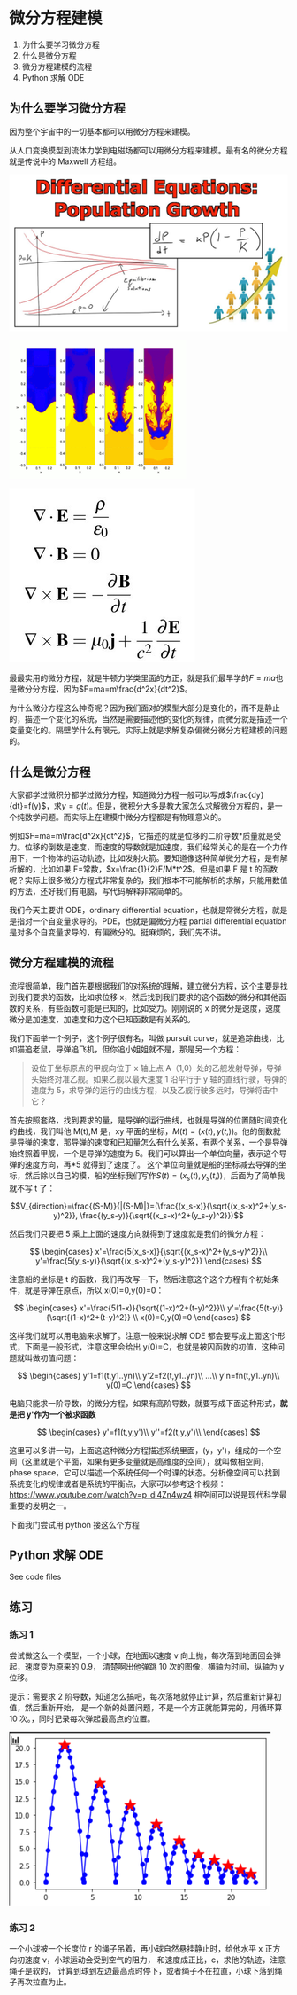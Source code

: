 # 微分方程建模

1. 为什么要学习微分方程
1. 什么是微分方程
1. 微分方程建模的流程
1. Python 求解 ODE

## 为什么要学习微分方程

因为整个宇宙中的一切基本都可以用微分方程来建模。

从人口变换模型到流体力学到电磁场都可以用微分方程来建模。最有名的微分方程就是传说中的 Maxwell 方程组。

![](2021-04-04-14-39-59.png)

![](2021-04-04-14-38-14.png)

![](2021-04-04-14-39-07.png)

最最实用的微分方程，就是牛顿力学类里面的方正，就是我们最早学的$F=ma$也是微分分方程，因为$F=ma=m\frac{d^2x}{dt^2}$。

为什么微分方程这么神奇呢？因为我们面对的模型大部分是变化的，而不是静止的，描述一个变化的系统，当然是需要描述他的变化的规律，而微分就是描述一个变量变化的。隔壁学什么有限元，实际上就是求解复杂偏微分微分方程建模的问题的。

## 什么是微分方程

大家都学过微积分都学过微分方程，知道微分方程一般可以写成$\frac{dy}{dt}=f(y)$，求$y=g(t)$。但是，微积分大多是教大家怎么求解微分方程的，是一个纯数学问题。而实际上在建模中微分方程都是有物理意义的。

例如$F=ma=m\frac{d^2x}{dt^2}$，它描述的就是位移的二阶导数*质量就是受力。位移的倒数是速度，而速度的导数就是加速度，我们经常关心的是在一个力作用下，一个物体的运动轨迹，比如发射火箭。要知道像这种简单微分方程，是有解析解的，比如如果 F=常数，$x=\frac{1}{2}F/M*t^2$。但是如果 F 是 t 的函数呢？实际上很多微分方程式非常复杂的，我们根本不可能解析的求解，只能用数值的方法，还好我们有电脑，写代码解释非常简单的。

我们今天主要讲 ODE，ordinary differential equation，也就是常微分方程，就是是指对一个自变量求导的。PDE，也就是偏微分方程 partial differential equation 是对多个自变量求导的，有偏微分的。挺麻烦的，我们先不讲。

## 微分方程建模的流程

流程很简单，我门首先要根据我们的对系统的理解，建立微分方程，这个主要是找到我们要求的函数，比如求位移 x，然后找到我们要求的这个函数的微分和其他函数的关系，有些函数可能是已知的，比如受力。刚刚说的 x 的微分是速度，速度微分是加速度，加速度和力这个已知函数是有关系的。

我们下面举一个例子，这个例子很有名，叫做 pursuit curve，就是追踪曲线，比如猫追老鼠，导弹追飞机，但你追小姐姐就不是，那是另一个方程：

> 设位于坐标原点的甲舰向位于 x 轴上点 A（1,0）处的乙舰发射导弹，导弹头始终对准乙舰。如果乙舰以最大速度 1 沿平行于 y 轴的直线行驶，导弹的速度为 5，求导弹的运行的曲线方程，以及乙舰行驶多远时，导弹将击中它？

首先按照套路，找到要求的量，是导弹的运行曲线，也就是导弹的位置随时间变化的曲线，我们叫他 M(t),M 是，xy 平面的坐标，$M(t)=(x(t),y(t,))$。他的倒数就是导弹的速度，那导弹的速度和已知量怎么有什么关系，有两个关系，一个是导弹始终照着甲舰，一个是导弹的速度为 5。我们可以算出一个单位向量，表示这个导弹的速度方向，再\*5 就得到了速度了。
这个单位向量就是船的坐标减去导弹的坐标，然后除以自己的模，船的坐标我们写作$S(t)=(x_s(t),y_s(t,))$，后面为了简单我就不写 t 了：

$$V_{direction}=\frac{(S-M)}{|(S-M)|}=(\frac{(x_s-x)}{\sqrt{(x_s-x)^2+(y_s-y)^2}},
\frac{(y_s-y)}{\sqrt{(x_s-x)^2+(y_s-y)^2}})$$

然后我们只要把 5 乘上上面的速度方向就得到了速度就是我们的微分方程：

$$
\begin{cases}
x'=\frac{5(x_s-x)}{\sqrt{(x_s-x)^2+(y_s-y)^2}}\\
y'=\frac{5(y_s-y)}{\sqrt{(x_s-x)^2+(y_s-y)^2}}
\end{cases}
$$

注意船的坐标是 t 的函数，我们再改写一下，然后注意这个这个方程有个初始条件，就是导弹在原点，所以 x(0)=0,y(0)=0：

$$
\begin{cases}
x'=\frac{5(1-x)}{\sqrt{(1-x)^2+(t-y)^2}}\\
y'=\frac{5(t-y)}{\sqrt{(1-x)^2+(t-y)^2}}  \\
x(0)=0,y(0)=0
\end{cases}
$$

这样我们就可以用电脑来求解了。注意一般来说求解 ODE 都会要写成上面这个形式，下面是一般形式，注意这里会给出 y(0)=C，也就是被囚函数的初值，这种问题就叫做初值问题：

$$
\begin{cases}
y'1=f1(t,y1..yn)\\
y'2=f2(t,y1..yn)\\
...\\
y'n=fn(t,y1..yn)\\
y(0)=C
\end{cases}
$$

电脑只能求一阶导数，的微分方程，如果有高阶导数，就要写成下面这种形式，**就是把 y'作为一个被求函数**

$$
\begin{cases}
y'=f1(t,y,y')\\
y''=f2(t,y,y')\\
\end{cases}
$$

这里可以多讲一句，上面这这种微分方程描述系统里面，(y，y')，组成的一个空间（这里就是个平面，如果有更多变量就是高维度的空间），就叫做相空间，phase space，它可以描述一个系统任何一个时课的状态。分析像空间可以找到系统变化的规律或者是系统的平衡点，大家可以参考这个视频：https://www.youtube.com/watch?v=p_di4Zn4wz4 相空间可以说是现代科学最重要的发明之一。

下面我门尝试用 python 接这么个方程

## Python 求解 ODE

See code files

## 练习

### 练习 1

尝试做这么一个模型，一个小球，在地面以速度 v 向上抛，每次落到地面回会弹起，速度变为原来的 0.9，
清楚啊出他弹跳 10 次的图像，横轴为时间，纵轴为 y 位移。

提示：需要求 2 阶导数，知道怎么搞吧，每次落地就停止计算，然后重新计算初值，然后重新开始，
是一个新的处置问题，不是一个方正就能算完的，用循环算 10 次。，同时记录每次弹起最高点的位置。

![](2021-04-05-00-06-06.png)

### 练习 2

一个小球被一个长度位 r 的绳子吊着，再小球自然悬挂静止时，给他水平 x 正方向初速度 v，小球运动会受到空气的阻力，
和速度成正比，c，求他的轨迹，注意绳子是软的，
计算到球到左边最高点时停下，或者绳子不在拉直，小球下落到绳子再次拉直为止。
